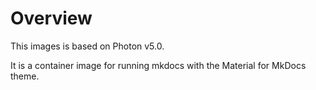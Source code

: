 # Overview

This images is based on Photon v5.0.

It is a container image for running mkdocs with the Material for MkDocs theme.
